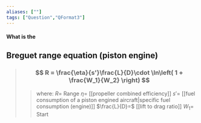 ```yaml
---
aliases: [""]
tags: ["Question","QFormat3"]
---
```


#### What is the
## Breguet range equation (piston engine)
> ### $$ R = \frac{\eta}{s'}\frac{L}{D}\cdot \ln\left( 1 + \frac{W_1}{W_2} \right) $$ 
>> where:
>> $R=$ Range 
>> $\eta=$ [[propeller combined efficiency]]
>> $s'=$ [[fuel consumption of a piston engined aircraft|specific fuel consumption (engine)]]
>> $\frac{L}{D}=$ [[lift to drag ratio]]
>> $W_1=$ Start 